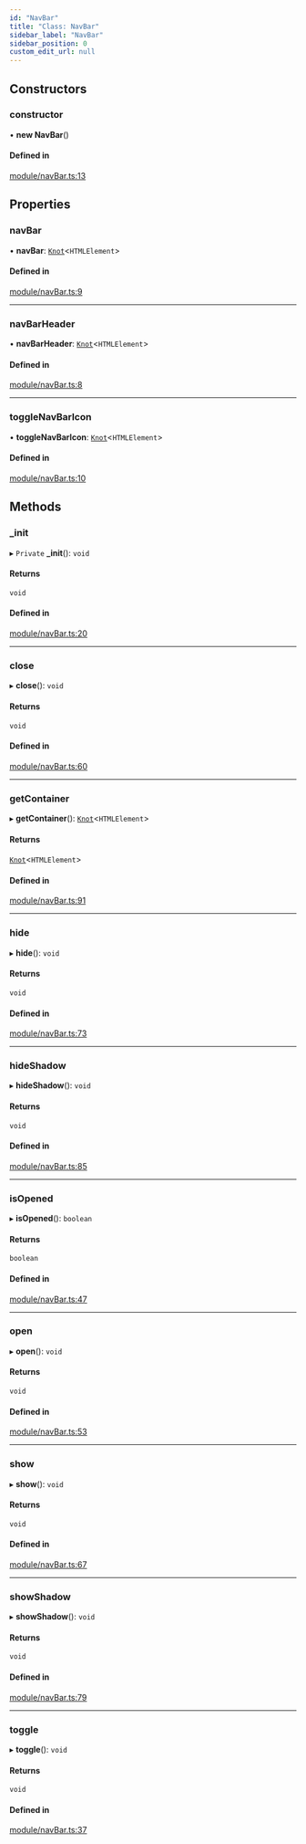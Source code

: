 ```yaml
---
id: "NavBar"
title: "Class: NavBar"
sidebar_label: "NavBar"
sidebar_position: 0
custom_edit_url: null
---
```


## Constructors

### constructor

• **new NavBar**()

#### Defined in

[module/navBar.ts:13](https://github.com/siposdani87/sui-js/blob/b0b5d62/src/module/navBar.ts#L13)

## Properties

### navBar

• **navBar**: [`Knot`](Knot.md)<`HTMLElement`\>

#### Defined in

[module/navBar.ts:9](https://github.com/siposdani87/sui-js/blob/b0b5d62/src/module/navBar.ts#L9)

___

### navBarHeader

• **navBarHeader**: [`Knot`](Knot.md)<`HTMLElement`\>

#### Defined in

[module/navBar.ts:8](https://github.com/siposdani87/sui-js/blob/b0b5d62/src/module/navBar.ts#L8)

___

### toggleNavBarIcon

• **toggleNavBarIcon**: [`Knot`](Knot.md)<`HTMLElement`\>

#### Defined in

[module/navBar.ts:10](https://github.com/siposdani87/sui-js/blob/b0b5d62/src/module/navBar.ts#L10)

## Methods

### \_init

▸ `Private` **_init**(): `void`

#### Returns

`void`

#### Defined in

[module/navBar.ts:20](https://github.com/siposdani87/sui-js/blob/b0b5d62/src/module/navBar.ts#L20)

___

### close

▸ **close**(): `void`

#### Returns

`void`

#### Defined in

[module/navBar.ts:60](https://github.com/siposdani87/sui-js/blob/b0b5d62/src/module/navBar.ts#L60)

___

### getContainer

▸ **getContainer**(): [`Knot`](Knot.md)<`HTMLElement`\>

#### Returns

[`Knot`](Knot.md)<`HTMLElement`\>

#### Defined in

[module/navBar.ts:91](https://github.com/siposdani87/sui-js/blob/b0b5d62/src/module/navBar.ts#L91)

___

### hide

▸ **hide**(): `void`

#### Returns

`void`

#### Defined in

[module/navBar.ts:73](https://github.com/siposdani87/sui-js/blob/b0b5d62/src/module/navBar.ts#L73)

___

### hideShadow

▸ **hideShadow**(): `void`

#### Returns

`void`

#### Defined in

[module/navBar.ts:85](https://github.com/siposdani87/sui-js/blob/b0b5d62/src/module/navBar.ts#L85)

___

### isOpened

▸ **isOpened**(): `boolean`

#### Returns

`boolean`

#### Defined in

[module/navBar.ts:47](https://github.com/siposdani87/sui-js/blob/b0b5d62/src/module/navBar.ts#L47)

___

### open

▸ **open**(): `void`

#### Returns

`void`

#### Defined in

[module/navBar.ts:53](https://github.com/siposdani87/sui-js/blob/b0b5d62/src/module/navBar.ts#L53)

___

### show

▸ **show**(): `void`

#### Returns

`void`

#### Defined in

[module/navBar.ts:67](https://github.com/siposdani87/sui-js/blob/b0b5d62/src/module/navBar.ts#L67)

___

### showShadow

▸ **showShadow**(): `void`

#### Returns

`void`

#### Defined in

[module/navBar.ts:79](https://github.com/siposdani87/sui-js/blob/b0b5d62/src/module/navBar.ts#L79)

___

### toggle

▸ **toggle**(): `void`

#### Returns

`void`

#### Defined in

[module/navBar.ts:37](https://github.com/siposdani87/sui-js/blob/b0b5d62/src/module/navBar.ts#L37)
